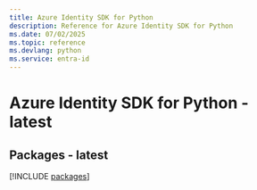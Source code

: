```yaml
---
title: Azure Identity SDK for Python
description: Reference for Azure Identity SDK for Python
ms.date: 07/02/2025
ms.topic: reference
ms.devlang: python
ms.service: entra-id
---
```

# Azure Identity SDK for Python - latest
## Packages - latest
[!INCLUDE [packages](identity-index.md)]